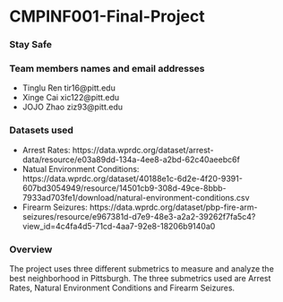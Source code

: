 # CMPINF001-Final-Project
### Stay Safe <br>
### Team members names and email addresses<br>
<ul>
    <li>Tinglu Ren tir16@pitt.edu</li>
    <li>Xinge Cai xic122@pitt.edu</li>
    <li>JOJO Zhao ziz93@pitt.edu</li>
</ul>

### Datasets used<br>
<ul>
    <li>Arrest Rates: https://data.wprdc.org/dataset/arrest-data/resource/e03a89dd-134a-4ee8-a2bd-62c40aeebc6f</li>
    <li>Natual Environment Conditions: https://data.wprdc.org/dataset/40188e1c-6d2e-4f20-9391-607bd3054949/resource/14501cb9-308d-49ce-8bbb-7933ad703fe1/download/natural-environment-conditions.csv</li>
    <li>Firearm Seizures: https://data.wprdc.org/dataset/pbp-fire-arm-seizures/resource/e967381d-d7e9-48e3-a2a2-39262f7fa5c4?view_id=4c4fa4d5-71cd-4aa7-92e8-18206b9140a0</li>
</ul>

### Overview
<p>The project uses three different submetrics to measure and analyze the best neighborhood in Pittsburgh. The three submetrics used are Arrest Rates, Natural Environment Conditions and Firearm Seizures.</p>